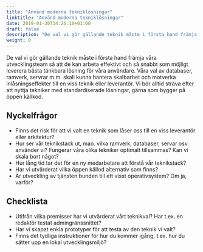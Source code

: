 ```yaml
---
title: "Använd moderna tekniklösningar"
linktitle: "Använd moderna tekniklösningar"
date: 2019-01-30T14:26:10+01:00
draft: false
description: "De val vi gör gällande teknik måste i första hand främja våra utvecklingsteam så att de kan arbeta effektivt och så snabbt som möjligt leverera bästa tänkbara lösning för våra användare."
weight: 0
---
```

De val vi gör gällande teknik måste i första hand främja våra utvecklingsteam så att de kan arbeta effektivt och så snabbt som möjligt leverera bästa tänkbara lösning för våra användare. Våra val av databaser, ramverk, servrar m.m. skall kunna hantera skalbarhet och motverka inlåsningseffekter till en viss teknik eller leverantör. Vi bör alltid sträva efter att nyttja tekniker med standardiserade lösningar, gärna som bygger på öppen källkod.

## Nyckelfrågor
- Finns det risk för att vi valt en teknik som låser oss till en viss leverantör eller arkitektur?
- Hur ser vår teknikstack ut, mao. vilka ramverk, databaser, servar osv. använder vi? Fungerar våra olika tekniker optimalt tillsammas? Kan vi skala bort något?
- Hur lång tid tar det för en ny medarbetare att förstå vår teknikstack?
- Har vi utvärderat vilka öppen källod alternativ som finns?
- Är utveckling av tjänsten bunden till ett visst operativsystem? Om ja, varför?

## Checklista
- Utifrån vilka premisser har vi utvärderat vårt teknikval? Har t.ex. en redaktör testat admingränssnittet?
- Har vi skapat enkla prototyper för att testa av den teknik vi valt?
- Finns det tydliga instruktioner för hur du kommer igång, t.ex. hur du sätter upp en lokal utvecklingsmiljö?
